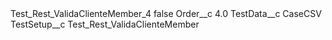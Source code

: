 <?xml version="1.0" encoding="UTF-8"?>
<CustomMetadata xmlns="http://soap.sforce.com/2006/04/metadata" xmlns:xsi="http://www.w3.org/2001/XMLSchema-instance" xmlns:xsd="http://www.w3.org/2001/XMLSchema">
    <label>Test_Rest_ValidaClienteMember_4</label>
    <protected>false</protected>
    <values>
        <field>Order__c</field>
        <value xsi:type="xsd:double">4.0</value>
    </values>
    <values>
        <field>TestData__c</field>
        <value xsi:type="xsd:string">CaseCSV</value>
    </values>
    <values>
        <field>TestSetup__c</field>
        <value xsi:type="xsd:string">Test_Rest_ValidaClienteMember</value>
    </values>
</CustomMetadata>
